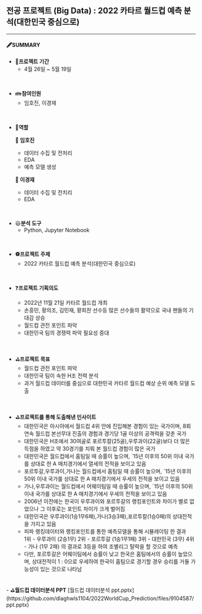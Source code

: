 ## 전공 프로젝트 (Big Data) : 2022 카타르 월드컵 예측 분석(대한민국 중심으로)

---
#### 🖋SUMMARY

- 📅<B>프로젝트 기간</B>
  - 4월 26일 ~ 5월 19일

</br>

- 👪<B>참여인원</B>
  - 임호진, 이경재
</br>

- 👮<B>역할</B>

  <B>:man: 임호진</B>
  - 데이터 수집 및 전처리
  - EDA
  - 예측 모델 생성
  
  
  <B>:man: 이경재</B>
  - 데이터 수집 및 전치리
  - EDA
 </br>
 
- 😃<B>분석 도구</B>
  - Python, Jupyter Notebook

</br>

- <B>:soccer:프로젝트 주제</B> 
  - 2022 카타르 월드컵 예측 분석(대한민국 중심으로)

</br>

- ❓<B>프로젝트 기획의도</B>

  - 2022년 11월 21일 카타르 월드컵 개최
  - 손흥민, 황의조, 김민재, 황희찬 선수등 많은 선수들의 활약으로 국내 팬들의 기대감 상승
  - 월드컵 관전 포인트 파악
  - 대한민국 팀의 경쟁력 파악 필요성 증대

</br>

- ⛳<B>프로젝트 목표</B>
  - 월드컵 관전 포인트 파악
  - 대한민국 팀이 속한 H조 전력 분석
  - 과거 월드컵 데이터를 중심으로 대한민국 카타르 월드컵 예상 순위 예측 모델 도출

</br>


- ⛳<B>프로젝트를 통해 도출해낸 인사이트</B>
  - 대한민국은 아시아에서 월드컵 4위 안에 진입해본 경험이 있는 국가이며, 8회 연속 월드컵 본선무대 진출의 경험과 경기당 1골 이상의 공격력을 갖춘 국가
  - 대한민국은 H조에서 30여골로 포르투칼(25골),우루과이(22골)보다 더 많은 득점을 하였고 약 30경기를 치뤄 본 월드컵 경험이 많은 국가
  - 대한민국은 월드컵에서 홈팀일 때 승률이 높으며, `15년 이후의 50위 이내 국가를 상대로 한 A 매치경기에서 열세의 전적을 보이고 있음
  - 포르투갈,우루과이,가나는 월드컵에서 홈팀일 때 승률이 높으며, `15년 이후의 50위 이내 국가를 상대로 한 A 매치경기에서 우세의 전적을 보이고 있음
  - 가나,우루과이는 월드컵에서 어웨이팀일 때 승률이 높으며, `15년 이후의 50위 이내 국가를 상대로 한 A 매치경기에서 우세의 전적을 보이고 있음
  - 2006년 이전에는 한국이 우루과이와 포르투갈의 랭킹포인트와 차이가 별로 없었으나 그 이후로는 포인트 차이가 크게 벌어짐
  - 대한민국은 우루과이(1승1무6패),가나(3승3패),포르투칼(1승0패)의 상대전적을 가지고 있음
  - 피파 랭킹데이터와 랭킹포인트를 통한 예측모델을 통해 시뮬레이팅 한 결과  
    1위 - 우루과이 	(2승1무)
    2위 - 포르투갈 	(1승1무1패)
    3위 - 대한민국 	(3무)
    4위 - 가나 		(1무 2패)
    의 결과로 3등을 하여 조별리그 탈락을 할 것으로 예측
  - 다만, 포르투갈은 어웨이팀에서 승률이 낮고 한국은 홈팀에서의 승률이 높았으며, 상대전적이 1 : 0으로 우세하여 한국이 홈팀으로 경기할 경우 승리를 거둘 가능성이 있는 것으로     나타남

</br>
- ⛳<B>월드컵 데이터분석 PPT</B>
[월드컵 데이터분석 ppt.pptx](https://github.com/dlaghwls1104/2022WorldCup_Prediction/files/9104587/ppt.pptx)

</br>
